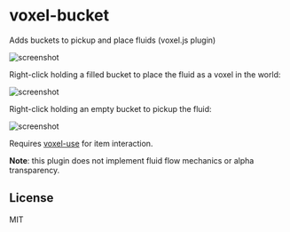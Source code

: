 # voxel-bucket

Adds buckets to pickup and place fluids (voxel.js plugin)

![screenshot](http://i.imgur.com/HZvR1do.png "Screenshot item")

Right-click holding a filled bucket to place the fluid as a voxel in the world:

![screenshot](http://i.imgur.com/Nt7AdRA.png "Screenshot block")

Right-click holding an empty bucket to pickup the fluid:

![screenshot](http://i.imgur.com/HZvR1do.png "Screenshot item")

Requires [voxel-use](https://github.com/deathcap/voxel-use) for item interaction.

**Note**: this plugin does not implement fluid flow mechanics or alpha transparency.

## License

MIT

